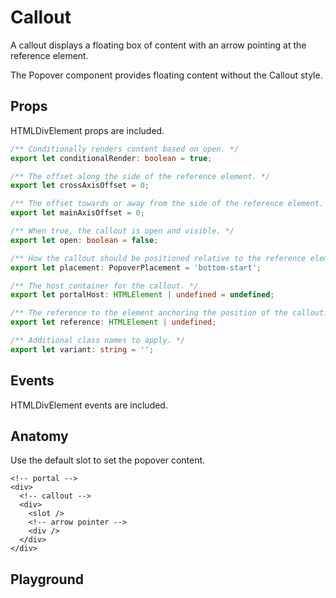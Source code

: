 <script>
    import Link from '$lib/Link.svelte';
    import Playground from './CalloutPlayground.svelte';
</script>

# Callout

A callout displays a floating box of content with an arrow pointing at the reference element.

The <Link href="popover">Popover</Link> component provides floating content without the Callout style.

## Props

HTMLDivElement props are included.

```ts
/** Conditionally renders content based on open. */
export let conditionalRender: boolean = true;

/** The offset along the side of the reference element. */
export let crossAxisOffset = 0;

/** The offset towards or away from the side of the reference element. */
export let mainAxisOffset = 0;

/** When true, the callout is open and visible. */
export let open: boolean = false;

/** How the callout should be positioned relative to the reference element. */
export let placement: PopoverPlacement = 'bottom-start';

/** The host container for the callout. */
export let portalHost: HTMLElement | undefined = undefined;

/** The reference to the element anchoring the position of the callout. */
export let reference: HTMLElement | undefined;

/** Additional class names to apply. */
export let variant: string = '';
```

## Events

HTMLDivElement events are included.

## Anatomy

Use the default slot to set the popover content.

```svelte
<!-- portal -->
<div>
  <!-- callout -->
  <div>
    <slot />
    <!-- arrow pointer -->
    <div />
  </div>
</div>
```

## Playground

<Playground />
